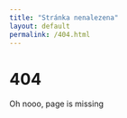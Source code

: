 ```yaml
---
title: "Stránka nenalezena"
layout: default
permalink: /404.html
---
```


# 404

Oh nooo, page is missing
